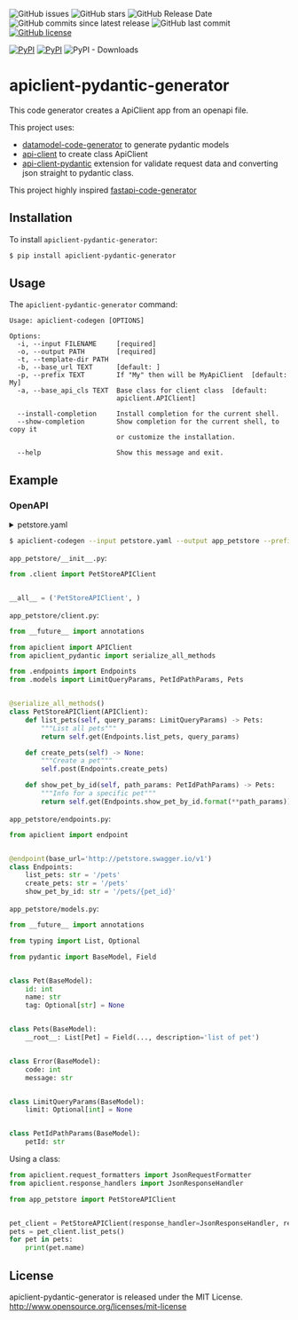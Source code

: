 ![GitHub issues](https://img.shields.io/github/issues/mom1/apiclient-pydantic-generator.svg)
![GitHub stars](https://img.shields.io/github/stars/mom1/apiclient-pydantic-generator.svg)
![GitHub Release Date](https://img.shields.io/github/release-date/mom1/apiclient-pydantic-generator.svg)
![GitHub commits since latest release](https://img.shields.io/github/commits-since/mom1/apiclient-pydantic-generator/latest.svg)
![GitHub last commit](https://img.shields.io/github/last-commit/mom1/apiclient-pydantic-generator.svg)
[![GitHub license](https://img.shields.io/github/license/mom1/apiclient-pydantic-generator)](https://github.com/mom1/apiclient-pydantic-generator/blob/master/LICENSE)

[![PyPI](https://img.shields.io/pypi/v/apiclient-pydantic-generator.svg)](https://pypi.python.org/pypi/apiclient-pydantic-generator)
[![PyPI](https://img.shields.io/pypi/pyversions/apiclient-pydantic-generator.svg)]()
![PyPI - Downloads](https://img.shields.io/pypi/dm/apiclient-pydantic-generator.svg?label=pip%20installs&logo=python)


# apiclient-pydantic-generator

This code generator creates a ApiClient app from an openapi file.

This project uses:
  - [datamodel-code-generator](https://github.com/koxudaxi/datamodel-code-generator) to generate pydantic models
  - [api-client](https://github.com/MikeWooster/api-client) to create class ApiClient
  - [api-client-pydantic](https://github.com/mom1/api-client-pydantic) extension for validate request data and converting json straight to pydantic class.


This project highly inspired [fastapi-code-generator](https://github.com/koxudaxi/fastapi-code-generator)

## Installation

To install `apiclient-pydantic-generator`:
```sh
$ pip install apiclient-pydantic-generator
```

## Usage

The `apiclient-pydantic-generator` command:
```
Usage: apiclient-codegen [OPTIONS]

Options:
  -i, --input FILENAME     [required]
  -o, --output PATH        [required]
  -t, --template-dir PATH
  -b, --base_url TEXT      [default: ]
  -p, --prefix TEXT        If "My" then will be MyApiClient  [default: My]
  -a, --base_api_cls TEXT  Base class for client class  [default:
                           apiclient.APIClient]

  --install-completion     Install completion for the current shell.
  --show-completion        Show completion for the current shell, to copy it
                           or customize the installation.

  --help                   Show this message and exit.
```


## Example

### OpenAPI

<details>
  <summary>petstore.yaml</summary>
  <pre>
    <code>
      openapi: '3.0.0'
      info:
        version: 1.0.0
        title: Swagger Petstore
        license:
          name: MIT
      servers:
        - url: http://petstore.swagger.io/v1
      paths:
        /pets:
          get:
            summary: List all pets
            operationId: listPets
            tags:
              - pets
            parameters:
              - name: limit
                in: query
                description: How many items to return at one time (max 100)
                required: false
                schema:
                  type: integer
                  format: int32
            responses:
              '200':
                description: A paged array of pets
                headers:
                  x-next:
                    description: A link to the next page of responses
                    schema:
                      type: string
                content:
                  application/json:
                    schema:
                      $ref: '#/components/schemas/Pets'
              default:
                description: unexpected error
                content:
                  application/json:
                    schema:
                      $ref: '#/components/schemas/Error'
                      x-amazon-apigateway-integration:
                        uri:
                          Fn::Sub: arn:aws:apigateway:${AWS::Region}:lambda:path/2015-03-31/functions/${PythonVersionFunction.Arn}/invocations
                        passthroughBehavior: when_no_templates
                        httpMethod: POST
                        type: aws_proxy
          post:
            summary: Create a pet
            operationId: createPets
            tags:
              - pets
            responses:
              '201':
                description: Null response
              default:
                description: unexpected error
                content:
                  application/json:
                    schema:
                      $ref: '#/components/schemas/Error'
                      x-amazon-apigateway-integration:
                        uri:
                          Fn::Sub: arn:aws:apigateway:${AWS::Region}:lambda:path/2015-03-31/functions/${PythonVersionFunction.Arn}/invocations
                        passthroughBehavior: when_no_templates
                        httpMethod: POST
                        type: aws_proxy
        /pets/{petId}:
          get:
            summary: Info for a specific pet
            operationId: showPetById
            tags:
              - pets
            parameters:
              - name: petId
                in: path
                required: true
                description: The id of the pet to retrieve
                schema:
                  type: string
            responses:
              '200':
                description: Expected response to a valid request
                content:
                  application/json:
                    schema:
                      $ref: '#/components/schemas/Pets'
              default:
                description: unexpected error
                content:
                  application/json:
                    schema:
                      $ref: '#/components/schemas/Error'
          x-amazon-apigateway-integration:
            uri:
              Fn::Sub: arn:aws:apigateway:${AWS::Region}:lambda:path/2015-03-31/functions/${PythonVersionFunction.Arn}/invocations
            passthroughBehavior: when_no_templates
            httpMethod: POST
            type: aws_proxy
      components:
        schemas:
          Pet:
            required:
              - id
              - name
            properties:
              id:
                type: integer
                format: int64
              name:
                type: string
              tag:
                type: string
          Pets:
            type: array
            description: list of pet
            items:
              $ref: '#/components/schemas/Pet'
          Error:
            required:
              - code
              - message
            properties:
              code:
                type: integer
                format: int32
              message:
                type: string
    </code>
  </pre>
</details>

```sh
$ apiclient-codegen --input petstore.yaml --output app_petstore --prefix PetStore"
```

`app_petstore/__init__.py`:
```python
from .client import PetStoreAPIClient


__all__ = ('PetStoreAPIClient', )
```

`app_petstore/client.py`:
```python
from __future__ import annotations

from apiclient import APIClient
from apiclient_pydantic import serialize_all_methods

from .endpoints import Endpoints
from .models import LimitQueryParams, PetIdPathParams, Pets


@serialize_all_methods()
class PetStoreAPIClient(APIClient):
    def list_pets(self, query_params: LimitQueryParams) -> Pets:
        """List all pets"""
        return self.get(Endpoints.list_pets, query_params)

    def create_pets(self) -> None:
        """Create a pet"""
        self.post(Endpoints.create_pets)

    def show_pet_by_id(self, path_params: PetIdPathParams) -> Pets:
        """Info for a specific pet"""
        return self.get(Endpoints.show_pet_by_id.format(**path_params))
```

`app_petstore/endpoints.py`:
```python
from apiclient import endpoint


@endpoint(base_url='http://petstore.swagger.io/v1')
class Endpoints:
    list_pets: str = '/pets'
    create_pets: str = '/pets'
    show_pet_by_id: str = '/pets/{pet_id}'
```

`app_petstore/models.py`:
```python
from __future__ import annotations

from typing import List, Optional

from pydantic import BaseModel, Field


class Pet(BaseModel):
    id: int
    name: str
    tag: Optional[str] = None


class Pets(BaseModel):
    __root__: List[Pet] = Field(..., description='list of pet')


class Error(BaseModel):
    code: int
    message: str


class LimitQueryParams(BaseModel):
    limit: Optional[int] = None


class PetIdPathParams(BaseModel):
    petId: str
```

Using a class:
```python
from apiclient.request_formatters import JsonRequestFormatter
from apiclient.response_handlers import JsonResponseHandler

from app_petstore import PetStoreAPIClient


pet_client = PetStoreAPIClient(response_handler=JsonResponseHandler, request_formatter=JsonRequestFormatter)
pets = pet_client.list_pets()
for pet in pets:
    print(pet.name)
```

## License

apiclient-pydantic-generator is released under the MIT License. http://www.opensource.org/licenses/mit-license
